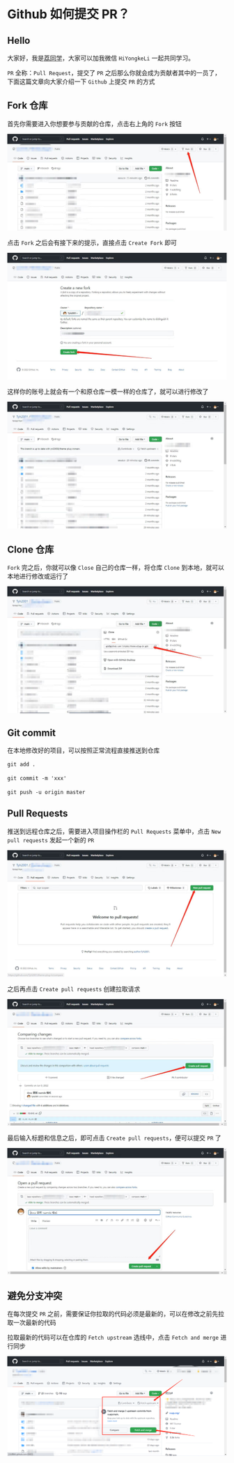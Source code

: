 # Github 如何提交 PR？

## Hello

大家好，我是[荔同学](https://github.com/hiliyongke)，大家可以加我微信 `HiYongkeLi` 一起共同学习。

`PR` 全称：`Pull Request`，提交了 `PR` 之后那么你就会成为贡献者其中的一员了，下面这篇文章向大家介绍一下 `Github` 上提交 `PR` 的方式

## Fork 仓库

首先你需要进入你想要参与贡献的仓库，点击右上角的 `Fork` 按钮

![](./images/23.jpg)

点击 `Fork` 之后会有接下来的提示，直接点击 `Create Fork` 即可

![](./images/24.jpg)

这样你的账号上就会有一个和原仓库一模一样的仓库了，就可以进行修改了

![](./images/25.jpg)

## Clone 仓库

`Fork` 完之后，你就可以像 `Close` 自己的仓库一样，将仓库 `Clone` 到本地，就可以本地进行修改或运行了

![](./images/26.jpg)

## Git commit

在本地修改好的项目，可以按照正常流程直接推送到仓库

```shell
git add .

git commit -m 'xxx'

git push -u origin master
```

## Pull Requests

推送到远程仓库之后，需要进入项目操作栏的 `Pull Requests` 菜单中，点击 `New pull requests` 发起一个新的 `PR`

![](./images/27.jpg)

之后再点击 `Create pull requests` 创建拉取请求

![](./images/28.jpg)

最后输入标题和信息之后，即可点击 `Create pull requests`，便可以提交 `PR` 了

![](./images/29.jpg)

## 避免分支冲突

在每次提交 `PR` 之前，需要保证你拉取的代码必须是最新的，可以在修改之前先拉取一次最新的代码

拉取最新的代码可以在仓库的 `Fetch upstream` 选线中，点击 `Fetch and merge` 进行同步

![](./images/30.jpg)
